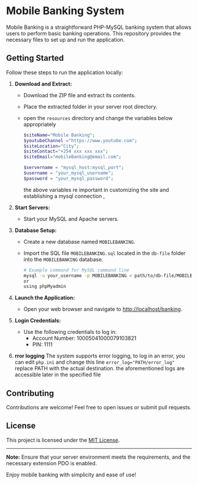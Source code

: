 
# Mobile Banking System

Mobile Banking is a straightforward PHP-MySQL banking system that allows users to perform basic banking operations. This repository provides the necessary files to set up and run the application.

## Getting Started

Follow these steps to run the application locally:

1. **Download and Extract:**
   - Download the ZIP file and extract its contents.
   - Place the extracted folder in your server root directory.
  
   - open the  ```resources``` directory and change the variables below appropriately
     ```PHP
     $siteName="Mobile Banking";
     $youtubeChannel ="https://www.youtube.com";
     $siteLocation="City";
     $siteContact="+254 xxx xxx xxx";
     $siteEmail="mobileBanking@email.com";
     
     $servername = "mysql_host:mysql_port";
     $username = "your_mysql_username";
     $password = "your_mysql_password";
     ```
  
     the above variables re important in customizing the site and establishing a mysql connection
     , 

2. **Start Servers:**
   - Start your MySQL and Apache servers.

3. **Database Setup:**
   - Create a new database named `MOBILEBANKING`.
   - Import the SQL file ```MOBILEBANKING.sql``` located in the `db-file` folder into the `MOBILEBANKING` database.

      ```bash
      # Example command for MySQL command line
      mysql -u your_username -p MOBILEBANKING < path/to/db-file/MOBILEBANKING.sql
      or
      using phpMyadmin
      ```

4. **Launch the Application:**
   - Open your web browser and navigate to [http://localhost/banking](http://localhost/banking).

5. **Login Credentials:**
   - Use the following credentials to log in:
      - Account Number: 10005041000079103821
      - PIN: 1111
6. **rror logging**
The system supports error logging, to log in an error, you can edit ```php.ini``` and change this line ```error_log="PATH/error_log"``` replace PATH with the actual destination.
the aforementioned logs are accessible later in the specified file 

## Contributing
Contributions are welcome! Feel free to open issues or submit pull requests.

## License
This project is licensed under the [MIT License](LICENSE).

---



**Note:** Ensure that your server environment meets the requirements, and the necessary extension PDO  is enabled.

Enjoy mobile banking with simplicity and ease of use!
